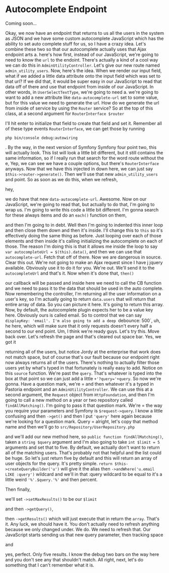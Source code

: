 # Autocomplete Endpoint

Coming soon...

Okay, we now have an endpoint that returns to us all the users in the system as JSON
and we have some custom autocomplete JavaScript which has the ability to set auto
complete stuff for us, so I have a crazy idea. Let's combine these two so that our
autocomplete actually uses that Ajax endpoint arts a. here's how first, instead of
our JavaScript, we're going to need to know the `url` to the endoint. There's
actually a kind of a cool way we can do this in `AdminUtilityController`. Let's give
our new route named `admin_utility_users`. Now, here's the idea. When we render our
input field, what if we added a little data attribute onto the input field which was
set to that url? If we did that, it would be super easy in our JavaScript to read
that data off of there and use that endpoint from inside of our JavaScript. In other
words, in `UserSelectTextType`, we're going to need a. we're going to want to add a
new attribute like `data-autocomplete-url` set to some value, but for this
value we need to generate the url. How do we generate the url from inside of service
by using the `Router` service? So at the top of this class, at a second argument for
`RouterInterface $router`

I'll hit enter to initialize that field to create that field and set it.
Remember all of these type events `RouterInterface`, we can get those by running 

```terminal
php bin/console debug:autowiring
```

. By the way, in the next version of Symfony Symfony
four point two, this will actually look. This list will look a little bit different,
but it still contains the same information, so if I really run that search for the
word route without the e, Yep, we can see we have a couple options, but there's
`RouterInterface` anyways. Now that we have this injected in down here, we can just
say `$this->router->generate()`. Then we'll use that new `admin_utility_users` and point. So
as soon as we do this, when we refresh,

hey,

we do have that new `data-autocomplete-url`. Awesome. Now on our JavaScript, we're
going to read that, but actually to do that, I'm going to wrap us. I'm going to write
this code a little bit different. I'm gonna search for these always items and do an
`each()` function on them,

and then I'm going to in debt. Well then I'm going to indented this inner loop and
then close them down and then it's inside. I'll change this to `this` so it's
effectively doing the same thing as before. Just looping over each of those elements
and then inside it's calling initializing the autocomplete on each of those. The
reason I'm doing this is that it allows me inside the loop to say 
`var autocompleteUrl = $(this).data()`, and then we can use that `autocomplete-url`.
Fetch that off of there. Now we are dangerous in source. Clear this out. We're not
going to make an Ajax request since I have j jquery available. Obviously use it to do
it for you. We're out. We'll send it to the `autocompleteUrl` and that's it. Now when
it's done that, `then()`

our callback will be passed and inside here we need to call the CB function and we
need to pass it to the data that should be used in the auto complete. Now remembering
the controller, I'm returning all the user information on a user's key, so I'm
actually going to return `data.users` that will return that entire array of data.
So you can picture it here. It's going to return this array. Now, by default, the
autocomplete plugin expects her to be a value key here. Obviously ours is called
email. So to control that we can say `displayKey: 'email'. I'm also going to add a deep
`debounce: 500`, uh, he here, which will make sure that it only requests doesn't every half
a second to our end point. Um, I think we're ready guys. Let's try this. Move back
over. Let's refresh the page and that's cleared out space bar. Yes, we got it

returning all of the users, but notice Jordy at the enterprise that work does not
match space, but of course that's our fault because our endpoint right now always
returns all of the users. There's nothing to actually filter those users yet by
what's typed in that fortunately is really easy to add. Notice on this `source`
function. We're past the `query`. That's whatever is typed into the box at that point
so we can just add a little `+'?query='+query`. So now we're
gonna. Have a question mark, we're = and then whatever it's a typed in Pastoria
endpoint and an `AdminUtilityController`. We can use this at a second argument, the
`Request` object from `HttpFoundation`, and then I'm going to call a new method on a
year or two repository called `findAllMatching()`. I'm going to pass it that question
mark. We're = the way you require your parameters and Symfony is `$request->query`. I
know a little confusing and then `->get()` and then I put `'query'` here again because we're
looking for a question mark. Query = alright, let's copy that method name and then
we'll go to `src/Repository/UserRepository.php`

and we'll add our new method here, so `public function findAllMatching()`, taken a
`string $query` argument and I'm also going to take  `int $limit = 5` arguments and set that
to five. By default, we actually don't want to return all of the matching users.
That's probably not that helpful and the list could be huge. So let's just return
five by default and this will return an array of user objects for the query. It's
pretty simple. `return $this->createQueryBuilder('u')` will give it the alias then 
`->andWhere('u.email LIKE :query')` wildcard and we'll in that :query wildcard to be equal to it's
a little weird `'%'.$query.'%'` and then percent.

Then finally,

we'll set `->setMaxResults()` to be our `$limit`

and then `->getQuery()`,

then `->getResults()` which will just execute that in return the `array`. That's it. Any
luck, we should have it. You don't actually need to refresh anything because we only
changed under. We do. We need to refresh that. Our JavaScript starts sending us that
new query parameter, then tracking space

and

yes, perfect. Only five results. I know the debug two bars on the way here and you
don't see any that shouldn't match. All right, next, let's do something that I can't
remember what it is.
